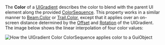 The **Color** of a [UIGradient](https://create.roblox.com/docs/reference/engine/classes/UIGradient) describes the color to blend with the
parent UI element along the provided [ColorSequence](https://developer.roblox.com/en-us/api-reference/datatype/ColorSequence). This
property works in a similar manner to [Beam.Color](https://create.roblox.com/docs/reference/engine/classes/Beam#Color) or [Trail.Color](https://create.roblox.com/docs/reference/engine/classes/Trail#Color),
except that it applies over an on-screen distance determined by the
[Offset](https://create.roblox.com/docs/reference/engine/classes/UIGradient#Offset) and [Rotation](https://create.roblox.com/docs/reference/engine/classes/UIGradient#Rotation) of the
UIGradient. The image below shows the linear interpolation of four color
values:

![How the UIGradient Color ColorSequence applies color to a GuiObject][1]

[1]: https://prod.docsiteassets.roblox.com/assets/blt62f971fd0f185879/UIGradient.Color.2.jpg